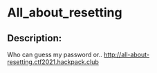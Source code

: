 
# All_about_resetting
## Description:
Who can guess my password or.. http://all-about-resetting.ctf2021.hackpack.club

